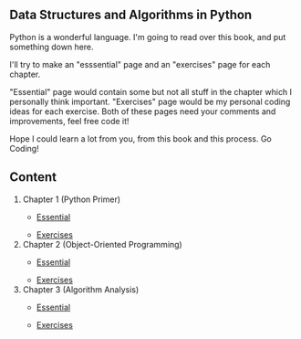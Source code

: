 <html>
<body>
<h2>Data Structures and Algorithms in Python</h2>
<p>Python is a wonderful language. I'm going to read over this book, and put something down here.</p>
<p>I'll try to make an "esssential" page and an "exercises" page for each chapter.</p>
<p>"Essential" page would contain some but not all stuff in the chapter which I personally think important. "Exercises" page would be my personal coding ideas for each exercise. Both of these pages need your comments and improvements, feel free code it!</p>
<p>Hope I could learn a lot from you, from this book and this process. Go Coding!
<h2>Content</h2>
<ol>
<li>Chapter 1 (Python Primer)</li>
<ul><li><a href="https://github.com/kellerliu666/Data-Structures-and-Algorithms-in-Python/blob/master/1-Python-Primer-Essential.py">Essential</a></li></ul>
<ul><li><a href="https://github.com/kellerliu666/Data-Structures-and-Algorithms-in-Python/blob/master/1-Python-Primer-Exercises.py">Exercises</a></li></ul>
<li>Chapter 2 (Object-Oriented Programming)</li>
<ul><li><a href="https://github.com/kellerliu666/Data-Structures-and-Algorithms-in-Python/blob/master/2-Object-Oriented-Programming-Essential.py">Essential</a></li></ul>
<ul><li><a href="https://github.com/kellerliu666/Data-Structures-and-Algorithms-in-Python/blob/master/2-Object-Oriented-Programming-Exercises.py">Exercises</a></li></ul>
<li>Chapter 3 (Algorithm Analysis)</li>
<ul><li><a href="https://github.com/kellerliu666/Data-Structures-and-Algorithms-in-Python/blob/master/3-Algorithm-Analysis-Essential.py">Essential</a></li></ul>
<ul><li><a href="https://github.com/kellerliu666/Data-Structures-and-Algorithms-in-Python/blob/master/3-Algorithm-Analysis-Exercises.py">Exercises</a></li></ul>
</ol>
</body>
</html>
